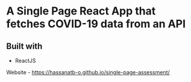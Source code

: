 # A Single Page React App that fetches COVID-19 data from an API

## Built with
- ReactJS

Website - https://hassanatb-o.github.io/single-page-assessment/
